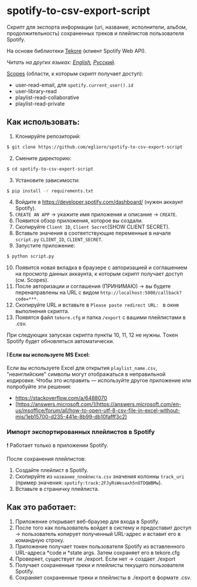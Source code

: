 # spotify-to-csv-export-script
Скрипт для экспорта информации (uri, название, исполнители, альбом, продолжительность) сохраненных треков и плейлистов пользователя Spotify.

На основе библиотеки [Tekore](https://github.com/felix-hilden/tekore) (клиент Spotify Web API).

*Читать на других языках: [English](README.md), [Русский](README.ru.md).*

[Scopes](https://developer.spotify.com/documentation/general/guides/authorization/scopes/) (области, к которым скрипт получает доступ):
- user-read-email, для ```spotify.current_user().id```
- user-library-read 
- playlist-read-collaborative 
- playlist-read-private

## Как использовать:
1. Клонируйте репозиторий:
~~~bash
$ git clone https://github.com/egliorn/spotify-to-csv-export-script
~~~
2. Смените директорию:
~~~bash
$ cd spotify-to-csv-export-script
~~~
3. Установите зависимости:
~~~bash
$ pip install -r requirements.txt
~~~
4. Войдите в https://developer.spotify.com/dashboard/ (нужен аккаунт Spotify).
5. `CREATE AN APP` -> укажите имя приложения и описание -> `CREATE`.
6. Появится обзор приложения, которое вы создали.
7. Скопируйте `Client ID`, `Client Secret`(SHOW CLIENT SECRET).
8. Вставьте значения в соответствующие переменные в начале `script.py` `CLIENT_ID`, `CLIENT_SECRET`.
9. Запустите приложение:
~~~bash
$ python script.py
~~~
10. Появится новая вкладка в браузере с авторизацией и соглашением на просмотр данных аккаунта, к которым скрипт получает доступ (см. Scopes).
11. После авторизации и соглашения (ПРИНИМАЮ) -> вы будете перенаправлены на URL с видом `http://localhost:5000/callback?code=***`.
12. Скопируйте URL и вставьте в `Please paste redirect URL: ` в окне выполнения скрипта.
13. Появятся файл `tekore.cfg` и папка `/export` с вашими плейлистами в .csv.

При следующих запусках скрипта пункты 10, 11, 12 не нужны. Tокен Spotify будет обновляться автоматически.

#### :grey_exclamation: Если вы используете MS Excel:

Если вы используете Excel для открытия `playlist_name.csv`, "неанглийские" символы могут отображаться в неправильной кодировке.
Чтобы это исправить — используйте другое приложение или попробуйте эти решения:
- https://stackoverflow.com/a/6488070
- [https://answers.microsoft.com/](https://answers.microsoft.com/en-us/msoffice/forum/all/how-to-open-utf-8-csv-file-in-excel-without-mis/1eb15700-d235-441e-8b99-db10fafff3c2)

### Импорт экспортированных плейлистов в Spotify
:exclamation: Работает только в приложении Spotify.

После сохранения плейлистов:
1. Создайте плейлист в Spotify.
2. Скопируйте из `название_плейлиста.csv` значения колонны `track_uri` 
(пример значения: `spotify:track:2FJyRsWesaxh5nOTDQWBMw`).
3. Вставьте в страничку плейлиста.

## Как это работает:
1. Приложение открывает веб-браузер для входа в Spotify.
2. После того как пользователь войдет в систему и предоставит доступ -> пользователь копирует полученный URL-адрес и вставит его в командную строку.
3. Приложение получает токен пользователя Spotify из вставленного URL-адреса *code и *state args. Затем сохраняет его в tekore.cfg
4. Проверяет, существует ли ./export. Если нет -> создает ./export
5. Получает сохраненные треки и плейлисты текущего пользователя Spotify.
6. Сохраняет сохраненные треки и плейлисты в ./export в формате .csv.
